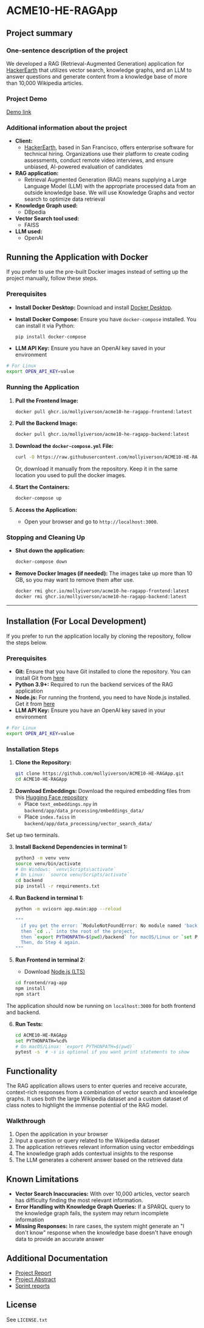 # ACME10-HE-RAGApp

## Project summary

### One-sentence description of the project

We developed a RAG (Retrieval-Augmented Generation) application for [HackerEarth](https://www.hackerearth.com/) that utilizes vector search, knowledge graphs, and an LLM to answer questions and generate content from a knowledge base of more than 10,000 Wikipedia articles.

### Project Demo

[Demo link](https://www.youtube.com/watch?v=QuenU0tsGSU)

### Additional information about the project

- **Client:**
  - [HackerEarth](https://www.hackerearth.com/), based in San Francisco, offers enterprise software for technical hiring. Organizations use their platform to create coding assessments, conduct remote video interviews, and ensure unbiased, AI-powered evaluation of candidates
- **RAG application:**
  - Retrieval Augmented Generation (RAG) means supplying a Large Language Model (LLM) with the appropriate processed data from an outside knowledge base. We will use Knowledge Graphs and vector search to optimize data retrieval
- **Knowledge Graph used:**
  - DBpedia
- **Vector Search tool used:**
  - FAISS
- **LLM used:**
  - OpenAI

## Running the Application with Docker

If you prefer to use the pre-built Docker images instead of setting up the project manually, follow these steps.

### Prerequisites

- **Install Docker Desktop:** Download and install [Docker Desktop](https://www.docker.com/products/docker-desktop/).
- **Install Docker Compose:** Ensure you have `docker-compose` installed. You can install it via Python:

  ```bash
  pip install docker-compose
  ```

- **LLM API Key:** Ensure you have an OpenAI key saved in your environment

```bash
# For Linux
export OPEN_API_KEY=value
```

### Running the Application

1. **Pull the Frontend Image:**

   ```bash
   docker pull ghcr.io/mollyiverson/acme10-he-ragapp-frontend:latest
   ```

2. **Pull the Backend Image:**

   ```bash
   docker pull ghcr.io/mollyiverson/acme10-he-ragapp-backend:latest
   ```

3. **Download the `docker-compose.yml` File:**

   ```bash
   curl -O https://raw.githubusercontent.com/mollyiverson/ACME10-HE-RAGApp/main/docker-compose.yml
   ```

   Or, download it manually from the repository. Keep it in the same location you used to pull the docker images.

4. **Start the Containers:**

   ```bash
   docker-compose up
   ```

5. **Access the Application:**
   - Open your browser and go to `http://localhost:3000`.

### Stopping and Cleaning Up

- **Shut down the application:**

  ```bash
  docker-compose down
  ```

- **Remove Docker Images (if needed):**
  The images take up more than 10 GB, so you may want to remove them after use.
  ```bash
  docker rmi ghcr.io/mollyiverson/acme10-he-ragapp-frontend:latest
  docker rmi ghcr.io/mollyiverson/acme10-he-ragapp-backend:latest
  ```

---

## Installation (For Local Development)

If you prefer to run the application locally by cloning the repository, follow the steps below.

### Prerequisites

- **Git:** Ensure that you have Git installed to clone the repository. You can install Git from [here](https://git-scm.com/book/en/v2/Getting-Started-Installing-Git)
- **Python 3.9+:** Required to run the backend services of the RAG application
- **Node.js:** For running the frontend, you need to have Node.js installed. Get it from [here](https://nodejs.org/en/)
- **LLM API Key:** Ensure you have an OpenAI key saved in your environment

```bash
# For Linux
export OPEN_API_KEY=value
```

### Installation Steps

1. **Clone the Repository:**
   ```bash
   git clone https://github.com/mollyiverson/ACME10-HE-RAGApp.git
   cd ACME10-HE-RAGApp
   ```
2. **Download Embeddings:** Download the required embedding files from this [Hugging Face repository](https://huggingface.co/datasets/miverson9/acme10-he-ragapp-embeddings/tree/main)
    - Place `text_embeddings.npy` in `backend/app/data_processing/embeddings_data/`
    - Place `index.faiss` in `backend/app/data_processing/vector_search_data/`

Set up two terminals.

3. **Install Backend Dependencies in terminal 1:**

   ```bash
   python3 -m venv venv
   source venv/bin/activate
   # On Windows: `venv\Scripts\activate`
   # On Linux: `source venv/Scripts/activate`
   cd backend
   pip install -r requirements.txt
   ```

4. **Run Backend in terminal 1:**

   ```bash
   python -m uvicorn app.main:app --reload

   """
     if you get the error: `ModuleNotFoundError: No module named 'backend'`,
     then `cd ..` into the root of the project,
     then `export PYTHONPATH=$(pwd)/backend` for macOS/Linux or `set PYTHONPATH=%cd%` for Windows.
     Then, do Step 4 again.
   """
   ```

5. **Run Frontend in terminal 2:**

    - Download [Node.js (LTS)](https://nodejs.org/en)
    ```bash
    cd frontend/rag-app
    npm install
    npm start
    ```

The application should now be running on `localhost:3000` for both frontend and backend.

6. **Run Tests:**
   ```bash
   cd ACME10-HE-RAGApp
   set PYTHONPATH=%cd%
   # On macOS/Linux: `export PYTHONPATH=$(pwd)`
   pytest -s  # -s is optional if you want print statements to show
   ```

## Functionality

The RAG application allows users to enter queries and receive accurate, context-rich responses from a combination of vector search and knowledge graphs. It uses both the large Wikipedia dataset and a custom dataset of class notes to highlight the immense potential of the RAG model.

### Walkthrough

1. Open the application in your browser
2. Input a question or query related to the Wikipedia dataset
3. The application retrieves relevant information using vector embeddings
4. The knowledge graph adds contextual insights to the response
5. The LLM generates a coherent answer based on the retrieved data

## Known Limitations

- **Vector Search Inaccuracies:** With over 10,000 articles, vector search has difficulty finding the most relevant information.
- **Error Handling with Knowledge Graph Queries:** If a SPARQL query to the knowledge graph fails, the system may return incomplete information
- **Missing Responses:** In rare cases, the system might generate an "I don't know" response when the knowledge base doesn't have enough data to provide an accurate answer

## Additional Documentation

- [Project Report](docs/project-report/RAGApp-FinalReport.pdf)
- [Project Abstract](docs/project-report/Project-Abstract.pdf)
- [Sprint reports](docs/sprint-reports/)

## License

See `LICENSE.txt`
